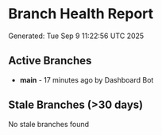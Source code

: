 # Branch Health Report
Generated: Tue Sep  9 11:22:56 UTC 2025

## Active Branches
- **main** - 17 minutes ago by Dashboard Bot

## Stale Branches (>30 days)
No stale branches found

